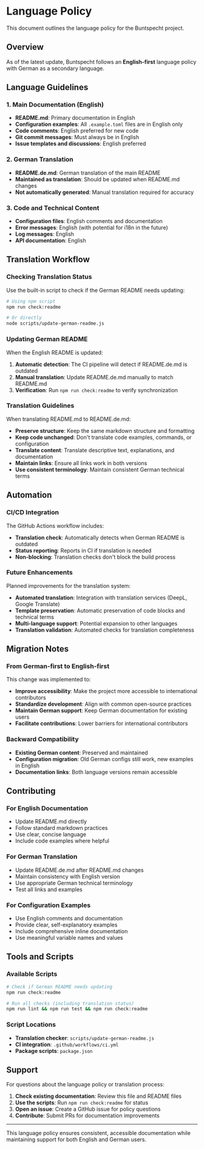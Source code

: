 # Language Policy

This document outlines the language policy for the Buntspecht project.

## Overview

As of the latest update, Buntspecht follows an **English-first** language policy with German as a secondary language.

## Language Guidelines

### 1. Main Documentation (English)
- **README.md**: Primary documentation in English
- **Configuration examples**: All `.example.toml` files are in English only
- **Code comments**: English preferred for new code
- **Git commit messages**: Must always be in English
- **Issue templates and discussions**: English preferred

### 2. German Translation
- **README.de.md**: German translation of the main README
- **Maintained as translation**: Should be updated when README.md changes
- **Not automatically generated**: Manual translation required for accuracy

### 3. Code and Technical Content
- **Configuration files**: English comments and documentation
- **Error messages**: English (with potential for i18n in the future)
- **Log messages**: English
- **API documentation**: English

## Translation Workflow

### Checking Translation Status

Use the built-in script to check if the German README needs updating:

```bash
# Using npm script
npm run check:readme

# Or directly
node scripts/update-german-readme.js
```

### Updating German README

When the English README is updated:

1. **Automatic detection**: The CI pipeline will detect if README.de.md is outdated
2. **Manual translation**: Update README.de.md manually to match README.md
3. **Verification**: Run `npm run check:readme` to verify synchronization

### Translation Guidelines

When translating README.md to README.de.md:

- **Preserve structure**: Keep the same markdown structure and formatting
- **Keep code unchanged**: Don't translate code examples, commands, or configuration
- **Translate content**: Translate descriptive text, explanations, and documentation
- **Maintain links**: Ensure all links work in both versions
- **Use consistent terminology**: Maintain consistent German technical terms

## Automation

### CI/CD Integration

The GitHub Actions workflow includes:

- **Translation check**: Automatically detects when German README is outdated
- **Status reporting**: Reports in CI if translation is needed
- **Non-blocking**: Translation checks don't block the build process

### Future Enhancements

Planned improvements for the translation system:

- **Automated translation**: Integration with translation services (DeepL, Google Translate)
- **Template preservation**: Automatic preservation of code blocks and technical terms
- **Multi-language support**: Potential expansion to other languages
- **Translation validation**: Automated checks for translation completeness

## Migration Notes

### From German-first to English-first

This change was implemented to:

- **Improve accessibility**: Make the project more accessible to international contributors
- **Standardize development**: Align with common open-source practices
- **Maintain German support**: Keep German documentation for existing users
- **Facilitate contributions**: Lower barriers for international contributors

### Backward Compatibility

- **Existing German content**: Preserved and maintained
- **Configuration migration**: Old German configs still work, new examples in English
- **Documentation links**: Both language versions remain accessible

## Contributing

### For English Documentation
- Update README.md directly
- Follow standard markdown practices
- Use clear, concise language
- Include code examples where helpful

### For German Translation
- Update README.de.md after README.md changes
- Maintain consistency with English version
- Use appropriate German technical terminology
- Test all links and examples

### For Configuration Examples
- Use English comments and documentation
- Provide clear, self-explanatory examples
- Include comprehensive inline documentation
- Use meaningful variable names and values

## Tools and Scripts

### Available Scripts

```bash
# Check if German README needs updating
npm run check:readme

# Run all checks (including translation status)
npm run lint && npm run test && npm run check:readme
```

### Script Locations

- **Translation checker**: `scripts/update-german-readme.js`
- **CI integration**: `.github/workflows/ci.yml`
- **Package scripts**: `package.json`

## Support

For questions about the language policy or translation process:

1. **Check existing documentation**: Review this file and README files
2. **Use the scripts**: Run `npm run check:readme` for status
3. **Open an issue**: Create a GitHub issue for policy questions
4. **Contribute**: Submit PRs for documentation improvements

---

This language policy ensures consistent, accessible documentation while maintaining support for both English and German users.